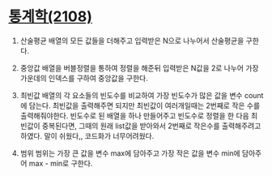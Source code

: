 # [통계학(2108)](https://www.acmicpc.net/problem/2108)

1. 산술평균
배열의 모든 값들을 더해주고 입력받은 N으로 나누어서 산술평균을 구한다.

1. 중앙값
배열을 버블정렬을 통하여 정렬을 해준뒤 입력받은 N값을 2로 나누어 가장 가운데의 인덱스를 구하여 중앙값을 구한다.

1. 최빈값
배열의 각 요소들의 빈도수를 비교하여 가장 빈도수가 많은 값을 변수 count에 담는다.
최빈값을 출력해주면 되지만 최빈값이 여러개일때는 2번째로 작은 수를 출력해줘야한다.
빈도수로 된 배열을 하나 만들어주고 빈도수로 정렬을 한 다음 최빈값이 중복된다면,
그때의 원래 list값을 받아와서 2번째로 작은수를 출력해주려고 하였다.
말이 쉬웠다,, 코드화가 너무어려웠다.

1. 범위
범위는 가장 큰 값을 변수 max에 담아주고 가장 작은 값을 변수 min에 담아주어 max - min로 구한다.